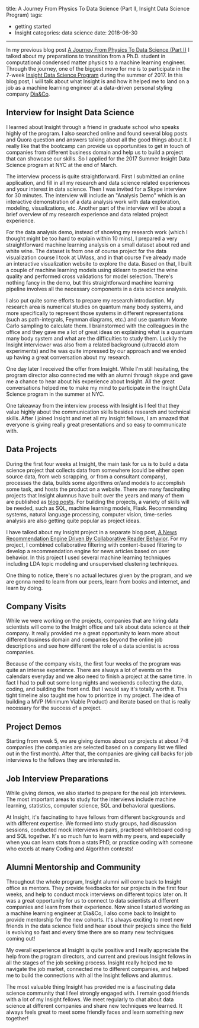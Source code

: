 title: A Journey From Physics To Data Science (Part II, Insight Data Science Program)
tags: 
  - getting started
  - Insight
categories: data science
date: 2018-06-30
---

In my previous blog post [A Journey From Physics To Data Science (Part I)](http://yuanhuangblog.com/2018/03/18/Journey-From-Physics-To-DS-I/) I talked about my preparations to transition from a Ph.D. student in computational condensed matter physics to a machine learning engineer. Through the journey, one of the biggest move for me is to participate in the 7-week [Insight Data Science Program](https://www.insightdatascience.com/) during the summer of 2017. In this blog post, I will talk about what Insight is and how it helped me to land on a job as a machine learning engineer at a data-driven personal styling company [Dia&Co](https://www.dia.com/welcome).

<!-- more -->

## Interview for Insight Data Science

I learned about Insight through a friend in graduate school who speaks highly of the program. I also searched online and found several blog posts and Quora question and answers talking about all the good things about it. I really like that the bootcamp can provide us opportunities to get in touch of companies from different business domain and help us to build a project that can showcase our skills. So I applied for the 2017 Summer Insight Data Science program at NYC at the end of March. 

The interview process is quite straightforward. First I submitted an online application, and fill in all my research and data science related experiences and your interest in data science. Then I was invited for a Skype interview for 30 minutes. The interview will include an "Analysis Demo" which is an interactive demonstration of a data analysis work with data exploration, modeling, visualizations, etc. Another part of the interview will be about a brief overview of my research experience and data related project experience.

For the data analysis demo, instead of showing my research work (which I thought might be too hard to explain within 10 mins), I prepared a very straightforward machine learning analysis on a small dataset about red and white wine. The dataset is from one of course project for the data visualization course I took at UMass, and in that course I've already made an interactive visualization website to explore the data. Based on that, I built a couple of machine learning models using sklearn to predict the wine quality and performed cross validations for model selection. There's nothing fancy in the demo, but this straightforward machine learning pipeline involves all the necessary components in a data science analysis. 

I also put quite some efforts to prepare my research introduction. My research area is numerical studies on quantum many body systems, and more specifically to represent those systems in different representations (such as path-integrals, Feynman diagrams, etc.) and use quantum Monte Carlo sampling to calculate them. I brainstormed with the colleagues in the office and they gave me a lot of great ideas on explaining what is a quantum many body system and what are the difficulties to study them. Luckily the Insight interviewer was also from a related background (ultracold atom experiments) and he was quite impressed by our approach and we ended up having a great conversation about my research.

One day later I received the offer from Insight. While I'm still hesitating, the program director also connected me with an alumni through skype and gave me a chance to hear about his experience about Insight. All the great conversations helped me to make my mind to participate in the Insight Data Science program in the summer at NYC.

One takeaway from the interview process with Insight is I feel that they value highly about the communication skills besides research and technical skills. After I joined Insight and met all my Insight fellows, I am amazed that everyone is giving really great presentations and so easy to communicate with.

## Data Projects
During the first four weeks at Insight, the main task for us is to build a data science project that collects data from somewhere (could be either open source data, from web scrapping, or from a consultant company), processes the data, builds some algorithms or/and models to accomplish some task, and hosts the product on a website. There are many fascinating projects that Insight alumnus have built over the years and many of them are published as [blog posts](https://blog.insightdatascience.com/). For building the projects, a variety of skills will be needed, such as SQL, machine learning models, Flask. Recommending systems, natural language processing, computer vision, time-series analysis are also getting quite popular as project ideas.

I have talked about my Insight project in a separate blog post, [A News Recommendation Engine Driven By Collaborative Reader Behavior](http://yuanhuangblog.com/2018/03/18/News-Recommendation-Engine/). For my project, I combined collaborative filtering with content-based filtering to develop a recommendation engine for news articles based on user behavior. In this project I used several machine learning techniques including LDA topic modeling and unsupervised clustering techniques.

One thing to notice, there's no actual lectures given by the program, and we are gonna need to learn from our peers, learn from books and internet, and learn by doing.

## Company Visits

While we were working on the projects, companies that are hiring data scientists will come to the Insight office and talk about data science at their company. It really provided me a great opportunity to learn more about different business domain and companies beyond the online job descriptions and see how different the role of a data scientist is across companies.

Because of the company visits, the first four weeks of the program was quite an intense experience. There are always a lot of events on the calendars everyday and we also need to finish a project at the same time. In fact I had to pull out some long nights and weekends collecting the data, coding, and building the front end. But I would say it's totally worth it. This tight timeline also taught me how to prioritize in my project. The idea of building a MVP (Minimum Viable Product) and iterate based on that is really necessary for the success of a project.

## Project Demos

Starting from week 5, we are giving demos about our projects at about 7-8 companies (the companies are selected based on a company list we filled out in the first month). After that, the companies are giving call backs for job interviews to the fellows they are interested in.

## Job Interview Preparations

While giving demos, we also started to prepare for the real job interviews. The most important areas to study for the interviews include machine learning, statistics, computer science, SQL and behavioral questions.

At Insight, it's fascinating to have fellows from different backgrounds and with different expertise. We formed into study groups, had discussion sessions, conducted mock interviews in pairs, practiced whiteboard coding and SQL together. It's so much fun to learn with my peers, and especially when you can learn stats from a stats PhD, or practice coding with someone who excels at many Coding and Algorithm contests!

## Alumni Mentorship and Community

Throughout the whole program, Insight alumni will come back to Insight office as mentors. They provide feedbacks for our projects in the first four weeks, and help to conduct mock interviews on different topics later on. It was a great opportunity for us to connect to data scientists at different companies and learn from their experience. Now since I started working as a machine learning engineer at Dia&Co, I also come back to Insight to provide mentorship for the new cohorts. It's always exciting to meet new friends in the data science field and hear about their projects since the field is evolving so fast and every time there are so many new techniques coming out!

My overall experience at Insight is quite positive and I really appreciate the help from the program directors, and current and previous Insight fellows in all the stages of the job seeking process. Insight really helped me to navigate the job market, connected me to different companies, and helped me to build the connections with all the Insight fellows and alumnus. 

The most valuable thing Insight has provided me is a fascinating data science community that I feel strongly engaged with. I remain good friends with a lot of my Insight fellows. We meet regularly to chat about data science at different companies and share new techniques we learned. It always feels great to meet some friendly faces and learn something new together!








